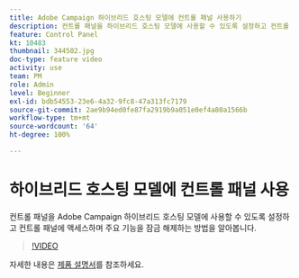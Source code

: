 ```yaml
---
title: Adobe Campaign 하이브리드 호스팅 모델에 컨트롤 패널 사용하기
description: 컨트롤 패널을 하이브리드 호스팅 모델에 사용할 수 있도록 설정하고 컨트롤 패널에 액세스하며 주요 기능을 잠금 해제하는 방법을 알아봅니다.
feature: Control Panel
kt: 10483
thumbnail: 344502.jpg
doc-type: feature video
activity: use
team: PM
role: Admin
level: Beginner
exl-id: bdb54553-23e6-4a32-9fc8-47a313fc7179
source-git-commit: 2ae9b94ed0fe87fa2919b9a051e0ef4a80a1566b
workflow-type: tm+mt
source-wordcount: '64'
ht-degree: 100%

---
```


# 하이브리드 호스팅 모델에 컨트롤 패널 사용

컨트롤 패널을 Adobe Campaign 하이브리드 호스팅 모델에 사용할 수 있도록 설정하고 컨트롤 패널에 액세스하며 주요 기능을 잠금 해제하는 방법을 알아봅니다.

>[!VIDEO](https://video.tv.adobe.com/v/344502?quality=12)

자세한 내용은 [제품 설명서](https://experienceleague.adobe.com/docs/control-panel/using/instances-settings/external-accounts.html?lang=ko)를 참조하세요.
